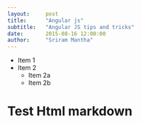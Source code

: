 ```yaml
---
layout:     post
title:      "Angular js"
subtitle:   "Angular JS tips and tricks"
date:       2015-08-16 12:00:00
author:     "Sriram Mantha"
---
```



* Item 1
* Item 2
  * Item 2a
  * Item 2b



 <h1>Test Html markdown</h2>